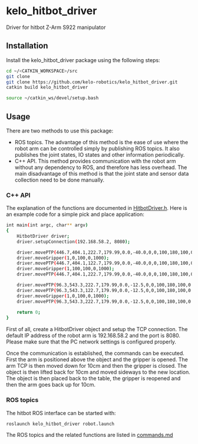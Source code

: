# kelo_hitbot_driver

Driver for hitbot Z-Arm S922 manipulator

## Installation

Install the kelo_hitbot_driver package using the following steps:

~~~ sh
cd ~/<CATKIN_WORKSPACE>/src
git clone 
git clone https://github.com/kelo-robotics/kelo_hitbot_driver.git
catkin build kelo_hitbot_driver

source ~/catkin_ws/devel/setup.bash
~~~

## Usage

There are two methods to use this package:
- ROS topics. The advantage of this method is the ease of use where the robot arm can be controlled simply by publishing ROS topics.
It also publishes the joint states, IO states and other information periodically.
- C++ API. This method provides communication with the robot arm without any dependency to ROS, and therefore has less overhead.
The main disadvantage of this method is that the joint state and sensor data collection need to be done manually.

### C++ API

The explanation of the functions are documented in [HitbotDriver.h](include/kelo_hitbot_driver/HitbotDriver.h).
Here is an example code for a simple pick and place application:

~~~ sh
int main(int argc, char** argv)
{
	HitbotDriver driver;
	driver.setupConnection(192.168.58.2, 8080);

	driver.movePTP(446.7,404.1,222.7,179.99,0.0,-40.0,0,0,100,180,100,0.000,0.000,0.000,0.000,0,0,0,0,0,0,0,0);
	driver.moveGripper(1,0,100,0,1000);
	driver.movePTP(446.7,404.1,122.7,179.99,0.0,-40.0,0,0,100,180,100,0.000,0.000,0.000,0.000,0,0,0,0,0,0,0,0);
	driver.moveGripper(1,100,100,0,1000);
	driver.movePTP(446.7,404.1,222.7,179.99,0.0,-40.0,0,0,100,180,100,0.000,0.000,0.000,0.000,0,0,0,0,0,0,0,0);

	driver.movePTP(96.3,543.3,222.7,179.99,0.0,-12.5,0,0,100,180,100,0.000,0.000,0.000,0.000,0,0,0,0,0,0,0,0);
	driver.movePTP(96.3,543.3,122.7,179.99,0.0,-12.5,0,0,100,180,100,0.000,0.000,0.000,0.000,0,0,0,0,0,0,0,0);
	driver.moveGripper(1,0,100,0,1000);
	driver.movePTP(96.3,543.3,222.7,179.99,0.0,-12.5,0,0,100,180,100,0.000,0.000,0.000,0.000,0,0,0,0,0,0,0,0);
	
	return 0;
}
~~~

First of all, create a HitbotDriver object and setup the TCP connection.
The default IP address of the robot arm is 192.168.58.2 and the port is 8080. 
Please make sure that the PC network settings is configured properly.

Once the communication is established, the commands can be executed.
First the arm is positioned above the object and the gripper is opened.
The arm TCP is then moved down for 10cm and then the gripper is closed.
The object is then lifted back for 10cm and moved sideways to the new location.
The object is then placed back to the table, the gripper is reopened and then the arm goes back up for 10cm.


### ROS topics

The hitbot ROS interface can be started with:
 
~~~ sh
roslaunch kelo_hitbot_driver robot.launch
~~~

The ROS topics and the related functions are listed in [commands.md](commands.md)
